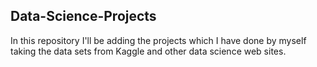 ## Data-Science-Projects ##       
In this repository I'll be adding the projects which I have done by myself taking the data sets from Kaggle and other data science web sites.                      
  
